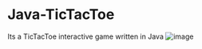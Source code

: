 # Java-TicTacToe
Its a TicTacToe interactive game written in Java
![image](https://user-images.githubusercontent.com/63823444/175281396-cc9a47a2-0560-40ec-9a85-f0ea3e0d2065.png)

